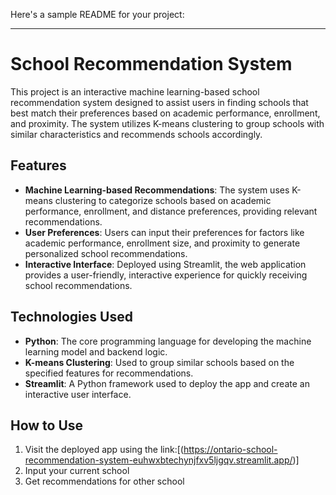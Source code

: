 Here's a sample README for your project:

---

# School Recommendation System

This project is an interactive machine learning-based school recommendation system designed to assist users in finding schools that best match their preferences based on academic performance, enrollment, and proximity. The system utilizes K-means clustering to group schools with similar characteristics and recommends schools accordingly.

## Features

- **Machine Learning-based Recommendations**: The system uses K-means clustering to categorize schools based on academic performance, enrollment, and distance preferences, providing relevant recommendations.
- **User Preferences**: Users can input their preferences for factors like academic performance, enrollment size, and proximity to generate personalized school recommendations.
- **Interactive Interface**: Deployed using Streamlit, the web application provides a user-friendly, interactive experience for quickly receiving school recommendations.

## Technologies Used

- **Python**: The core programming language for developing the machine learning model and backend logic.
- **K-means Clustering**: Used to group similar schools based on the specified features for recommendations.
- **Streamlit**: A Python framework used to deploy the app and create an interactive user interface.

## How to Use

1. Visit the deployed app using the link:[(https://ontario-school-recommendation-system-euhwxbtechynjfxv5ljgqv.streamlit.app/)]
2. Input your current school
3. Get recommendations for other school
